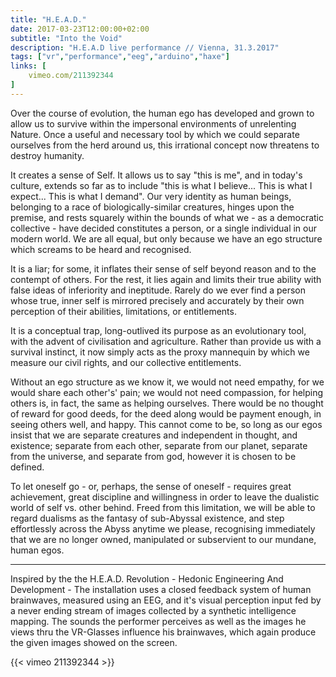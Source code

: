 ```yaml
---
title: "H.E.A.D."
date: 2017-03-23T12:00:00+02:00
subtitle: "Into the Void"
description: "H.E.A.D live performance // Vienna, 31.3.2017"
tags: ["vr","performance","eeg","arduino","haxe"]
links: [
	vimeo.com/211392344
]
---
```

Over the course of evolution, the human ego has developed and grown to allow us to survive within the impersonal environments of unrelenting Nature. Once a useful and necessary tool by which we could separate ourselves from the herd around us, this irrational concept now threatens to destroy humanity.

It creates a sense of Self. It allows us to say "this is me", and in today's culture, extends so far as to include "this is what I believe... This is what I expect... This is what I demand". Our very identity as human beings, belonging to a race of biologically-similar creatures, hinges upon the premise, and rests squarely within the bounds of what we - as a democratic collective - have decided constitutes a person, or a single individual in our modern world. We are all equal, but only because we have an ego structure which screams to be heard and recognised.

It is a liar; for some, it inflates their sense of self beyond reason and to the contempt of others. For the rest, it lies again and limits their true ability with false ideas of inferiority and ineptitude. Rarely do we ever find a person whose true, inner self is mirrored precisely and accurately by their own perception of their abilities, limitations, or entitlements.

It is a conceptual trap, long-outlived its purpose as an evolutionary tool, with the advent of civilisation and agriculture. Rather than provide us with a survival instinct, it now simply acts as the proxy mannequin by which we measure our civil rights, and our collective entitlements.

Without an ego structure as we know it, we would not need empathy, for we would share each other's' pain; we would not need compassion, for helping others is, in fact, the same as helping ourselves. There would be no thought of reward for good deeds, for the deed along would be payment enough, in seeing others well, and happy. This cannot come to be, so long as our egos insist that we are separate creatures and independent in thought, and existence; separate from each other, separate from our planet, separate from the universe, and separate from god, however it is chosen to be defined.

To let oneself go - or, perhaps, the sense of oneself - requires great achievement, great discipline and willingness in order to leave the dualistic world of self vs. other behind. Freed from this limitation, we will be able to regard dualisms as the fantasy of sub-Abyssal existence, and step effortlessly across the Abyss anytime we please, recognising immediately that we are no longer owned, manipulated or subservient to our mundane, human egos.

<!-- [{{< videoplayer H.E.A.D.1.mp4 autoplay false true true >}}](https://vimeo.com/211392344) -->

---

Inspired by the the H.E.A.D. Revolution - Hedonic Engineering And Development - The installation uses a closed feedback system of human brainwaves, 
measured using an EEG, and it's visual perception input fed by a 
never ending stream of images collected by a synthetic intelligence 
mapping. The sounds the performer perceives as well as the images he 
views thru the VR-Glasses influence his brainwaves, which again 
produce the given images showed on the screen.

{{< vimeo 211392344 >}}
<!-- {{< vimeo 211392344 >}} -->
